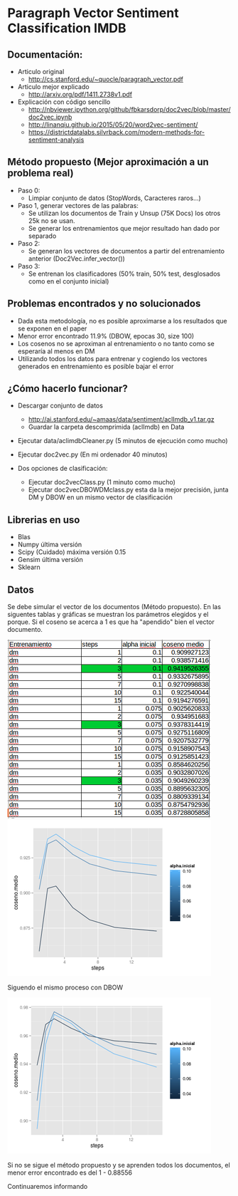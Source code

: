 # Paragraph Vector Sentiment Classification IMDB

## Documentación:
* Articulo original
  * http://cs.stanford.edu/~quocle/paragraph_vector.pdf
* Articulo mejor explicado
  * http://arxiv.org/pdf/1411.2738v1.pdf
* Explicación con código sencillo
  * http://nbviewer.ipython.org/github/fbkarsdorp/doc2vec/blob/master/doc2vec.ipynb
  * http://linanqiu.github.io/2015/05/20/word2vec-sentiment/
  * https://districtdatalabs.silvrback.com/modern-methods-for-sentiment-analysis

## Método propuesto (Mejor aproximación a un problema real)
* Paso 0:
  * Limpiar conjunto de datos (StopWords, Caracteres raros...)
* Paso 1, generar vectores de las palabras:
  * Se utilizan los documentos de Train y Unsup (75K Docs) los otros 25k no se usan.
  * Se generar los entrenamientos que mejor resultado han dado por separado
* Paso 2:
  * Se generan los vectores de documentos a partir del entrenamiento anterior (Doc2Vec.infer_vector())
* Paso 3:
  * Se entrenan los clasificadores (50% train, 50% test, desglosados como en el conjunto inicial)

## Problemas encontrados y no solucionados
* Dada esta metodología, no es posible aproximarse a los resultados que se exponen en el paper
* Menor error encontrado 11.9% (DBOW, epocas 30, size 100)
* Los cosenos no se aproximan al entrenamiento o no tanto como se esperaría al menos en DM
* Utilizando todos los datos para entrenar y cogiendo los vectores generados en entrenamiento es posible bajar el error

## ¿Cómo hacerlo funcionar?
* Descargar conjunto de datos
  * http://ai.stanford.edu/~amaas/data/sentiment/aclImdb_v1.tar.gz
  * Guardar la carpeta descomprimida (aclImdb) en Data

* Ejecutar data/aclimdbCleaner.py (5 minutos de ejecución como mucho)
* Ejecutar doc2vec.py (En mi ordenador 40 minutos)
* Dos opciones de clasificación:
  * Ejecutar doc2vecClass.py (1 minuto como mucho)
  * Ejecutar doc2vecDBOWDMclass.py esta da la mejor precisión, junta DM y DBOW en un mismo vector de clasificación

## Librerias en uso
* Blas
* Numpy última versión
* Scipy (Cuidado) máxima versión 0.15
* Gensim última versión
* Sklearn

## Datos
Se debe simular el vector de los documentos (Método propuesto). En las siguentes tablas y gráficas se muestran los parámetros elegidos y el porque. Si el coseno se acerca a 1 es que ha "apendido" bien el vector documento.

![Alt text](./img/dmCosenos.png?raw=true "Tabla de cosenos")
![Alt text](./img/dmCosenoG.png?raw=true "DM gráfica cosenos")

Siguendo el mismo proceso con DBOW

![Alt text](./img/dbowCosenoG.png?raw=true "DBOW gráfica cosenos")

Si no se sigue el método propuesto y se aprenden todos los documentos, el menor error encontrado es del 1 - 0.88556

Continuaremos informando


